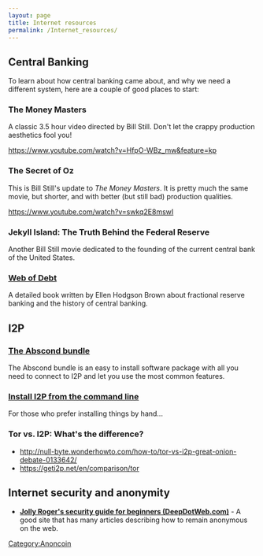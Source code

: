 ```yaml
---
layout: page
title: Internet resources
permalink: /Internet_resources/
---
```


Central Banking
---------------

To learn about how central banking came about, and why we need a different system, here are a couple of good places to start:

### The Money Masters

A classic 3.5 hour video directed by Bill Still. Don't let the crappy production aesthetics fool you!

<https://www.youtube.com/watch?v=HfpO-WBz_mw&feature=kp>

### The Secret of Oz

This is Bill Still's update to *The Money Masters*. It is pretty much the same movie, but shorter, and with better (but still bad) production qualities.

<https://www.youtube.com/watch?v=swkq2E8mswI>

### Jekyll Island: The Truth Behind the Federal Reserve

Another Bill Still movie dedicated to the founding of the current central bank of the United States.

### [Web of Debt](http://www.webofdebt.com/)

A detailed book written by Ellen Hodgson Brown about fractional reserve banking and the history of central banking.

I2P
---

### [The Abscond bundle](https://hideme.today/dev/)

The Abscond bundle is an easy to install software package with all you need to connect to I2P and let you use the most common features.

### [Install I2P from the command line](https://geti2p.net/en/download)

For those who prefer installing things by hand...

### Tor vs. I2P: What's the difference?

-   <http://null-byte.wonderhowto.com/how-to/tor-vs-i2p-great-onion-debate-0133642/>
-   <https://geti2p.net/en/comparison/tor>

Internet security and anonymity
-------------------------------

-   [**Jolly Roger's security guide for beginners (DeepDotWeb.com)**](http://www.deepdotweb.com/jolly-rogers-security-guide-for-beginners/) - A good site that has many articles describing how to remain anonymous on the web.

[Category:Anoncoin](/Category:Anoncoin "wikilink")